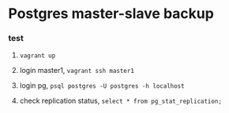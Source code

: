 Postgres master-slave backup
=========================

### test
1. `vagrant up`

1. login master1, `vagrant ssh master1`

1. login pg, `psql postgres -U postgres -h localhost`

1. check replication status, `select * from pg_stat_replication;`